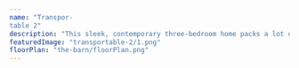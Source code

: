```yaml
---
name: "Transpor-
table 2"
description: "This sleek, contemporary three-bedroom home packs a lot of features within its small footprint. The main living layout integrates seamlessly with dual outdoor living spaces which are designed around both morning and evening sun positions. The master bedroom boasts a walk-in wardrobe and ensuite. This highly functional home could add a lot of value to your section! "
featuredImage: "transportable-2/1.png"
floorPlan: "the-barn/floorPlan.png"
---
```

